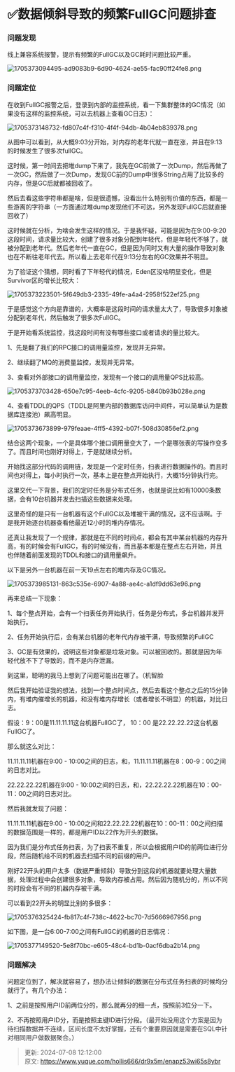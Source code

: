 # ✅数据倾斜导致的频繁FullGC问题排查

### 问题发现


线上兼容系统报警，提示有频繁的FullGC以及GC耗时问题比较严重。



![1705373094495-ad9083b9-6d90-4624-ae55-fac90ff24fe8.png](./img/JslWBoqaN2ER0RA_/1705373094495-ad9083b9-6d90-4624-ae55-fac90ff24fe8-625066.png)

### 问题定位


在收到FullGC报警之后，登录到内部的监控系统，看一下集群整体的GC情况（如果没有这样的监控系统，可以去机器上查看GC日志）：



![1705373148732-fd807c4f-f310-4f4f-94db-4b04eb839378.png](./img/JslWBoqaN2ER0RA_/1705373148732-fd807c4f-f310-4f4f-94db-4b04eb839378-860041.png)



从图中可以看到，从大概9:03分开始，对内存的老年代就一直在涨，并且在9:13的时候发生了很多次fullGC。



这时候，第一时间去把堆dump下来了，我先在GC前做了一次Dump，然后再做了一次GC，然后做了一次Dump，发现GC前的Dump中很多String占用了比较多的内存，但是GC后就都被回收了。



然后去看这些字符串都是啥，但是很遗憾，没看出什么特别有价值的东西，都是一些游离的字符串（一方面通过堆dump发现他们不可达，另外发现FullGC后就直接回收了）



这时候就在分析，为啥会发生这样的情况。于是我怀疑，可能是因为在9:00-9:20这段时间，请求量比较大，创建了很多对象分配到年轻代，但是年轻代不够了，就被分配到老年代。然后老年代一直在GC，但是因为同时又有大量的操作导致对象也在不断往老年代去。所以看上去老年代在9:13分左右的GC效果并不明显。



为了验证这个猜想，同时看了下年轻代的情况，Eden区没啥明显变化，但是Survivor区的增长比较大：



![1705373223501-5f649db3-2335-49fe-a4a4-2958f522ef25.png](./img/JslWBoqaN2ER0RA_/1705373223501-5f649db3-2335-49fe-a4a4-2958f522ef25-871312.png)



于是感觉这个方向是靠谱的，大概率是这段时间的请求量太大了，导致很多对象被分配到老年代，然后触发了很多次FullGC。



于是开始看系统监控，找这段时间有没有哪些接口或者请求的量比较大。



1、先是翻了我们的RPC接口的调用量监控，发现并无异常。

2、继续翻了MQ的消费量监控，发现并无异常。

3、查看对外部接口的调用量监控，发现有一个接口的调用量QPS比较高。



![1705373703428-650e7c95-4eeb-4cfc-9205-b840b93b028e.png](./img/JslWBoqaN2ER0RA_/1705373703428-650e7c95-4eeb-4cfc-9205-b840b93b028e-715657.png)



4、查看TDDL的QPS（TDDL是阿里内部的数据库访问中间件，可以简单认为是数据库连接池）飙高明显。



![1705373673899-979feaae-4ff5-4392-b07f-508d30856ef2.png](./img/JslWBoqaN2ER0RA_/1705373673899-979feaae-4ff5-4392-b07f-508d30856ef2-570366.png)



结合这两个现象，一个是具体哪个接口调用量变大了，一个是哪张表的写操作变多了。而且时间也刚好对得上，于是就继续分析。



开始找这部分代码的调用链，发现是一个定时任务，扫表进行数据操作的。而且时间也对得上，每小时执行一次，基本上是在整点开始执行，大概15分钟执行完。



这里交代一下背景，我们的定时任务是分布式任务，也就是说比如有10000条数据，会有10台机器并发去扫描这些数据来处理。



这里奇怪的是只有一台机器有这个FullGC以及堆被干满的情况，这不应该啊。于是我开始逐台机器查看他最近12小时的堆内存情况。



还真让我发现了一个规律，那就是在不同的时间点，都会有其中某台机器的内存升高，有的时候会有FullGC，有的时候没有，而且基本都是在整点左右开始，并且也伴随着前面发现的TDDL和接口的调用量飙升。



以下是另外一台机器在前一天19点左右的堆内存及GC情况。

![1705373985131-863c535e-6907-4a88-ae4c-a1df9dd63e96.png](./img/JslWBoqaN2ER0RA_/1705373985131-863c535e-6907-4a88-ae4c-a1df9dd63e96-294940.png)





再来总结一下现象：



1、每个整点开始，会有一个扫表任务开始执行，任务是分布式，多台机器并发开始执行。

2、任务开始执行后，会有某台机器的老年代内存被干满，导致频繁的FullGC

3、GC是有效果的，说明这些对象都是垃圾对象。可以被回收的。那就是因为年轻代放不下了导致的，而不是内存泄漏。



到这里，聪明的我马上想到了问题可能出在哪了。（机智脸



然后我开始验证我的想法，找到一个整点时间点，然后去看这个整点之后的15分钟内，有堆内催增长的机器，和没有堆内存增长（或者增长不明显）的机器，对比日志。



假设：9：00是11.11.11.11这台机器FullGC了， 10：00 是22.22.22.22这台机器FullGC了。



那么就这么对比：



11.11.11.11机器在9:00 - 10:00之间的日志，和，11.11.11.11机器在8：00-9：00之间的日志对比。

22.22.22.22机器在9:00 - 10:00之间的日志，和，22.22.22.22机器在10：00-11：00之间的日志对比。



然后我就发现了问题：



11.11.11.11机器在9:00 - 10:00之间和22.22.22.22机器在10：00-11：00之间扫描的数据范围是一样的，都是用户ID以22作为开头的数据。



因为我们是分布式任务扫表，为了扫表不重复，所以会根据用户ID的前两位进行分段，然后随机给不同的机器去扫描不同的前缀的用户。



刚好22开头的用户太多（数据严重倾斜）导致分到这段的机器就要处理大量数据，处理过程中会创建很多对象，导致内存被占用。然后因为随机分的，所以不同的时段会有不同的机器内存被干满。



可以看到22开头的明显比别的多很多：

![1705376325424-fb817c4f-738c-4622-bc70-7d5666967956.png](./img/JslWBoqaN2ER0RA_/1705376325424-fb817c4f-738c-4622-bc70-7d5666967956-378829.png)



如下图，是一台6:00-7:00之间有FullGC的机器的日志情况：

![1705377149520-5e8f70bc-e605-48c4-bd1b-0acf6dba2b14.png](./img/JslWBoqaN2ER0RA_/1705377149520-5e8f70bc-e605-48c4-bd1b-0acf6dba2b14-358736.png)



### 问题解决


问题定位到了，解决就容易了，想办法让倾斜的数据在分布式任务扫表的时候均分就行了。有几个办法：



1、之前是按照用户ID前两位分的，那么就再分的细一点，按照前3位分一下。

2、不再按照用户ID分，而是按照主键ID进行分段。（<font style="color:rgba(25, 26, 31, 0.9);">最开始没用这个方案是因为待扫描数据并不连续，区间长度不太好掌握，还有个重要原因就是需要在SQL中针对相同用户做数据聚合。</font>）





> 更新: 2024-07-08 12:12:00  
> 原文: <https://www.yuque.com/hollis666/dr9x5m/enapz53wi65s8ybr>